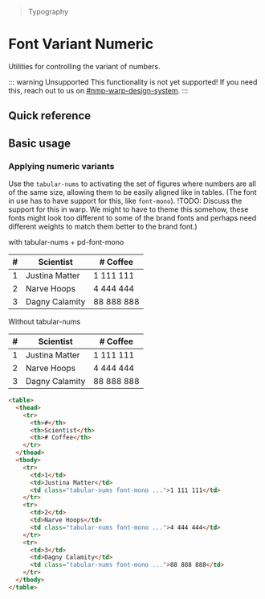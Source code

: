 > Typography

# Font Variant Numeric
Utilities for controlling the variant of numbers.

::: warning Unsupported
This functionality is not yet supported! If you need this, reach out to us on [#nmp-warp-design-system](https://sch-chat.slack.com/archives/C04P0GYTHPV).
:::

## Quick reference

<qr-table />

## Basic usage
### Applying numeric variants
Use the `tabular-nums` to activating the set of figures where numbers are all of the same size, allowing them to be easily aligned like in tables. (The font in use has to have support for this, like `font-mono`). !TODO: Discuss the support for this in warp. We might to have to theme this somehow, these fonts might look too different to some of the brand fonts and perhaps need different weights to match them better to the brand font.)

<container>
  <span class="pd-font-medium pd-text-sm pd-text-slate-500 pd-font-mono dark:pd-text-slate-400">with tabular-nums + pd-font-mono</span>
  <table class="border-collapse table! w-full border-y pd-border-slate-400 dark:pd-border-slate-500 pd-bg-white dark:pd-bg-slate-800 pd-text-sm">
    <thead class="pd-bg-slate-50 dark:pd-bg-slate-700">
      <tr>
        <th class="border first:border-l-0 last:border-r-0 pd-border-slate-300 dark:pd-border-slate-600 pd-font-semibold px-16 py-8 pd-text-slate-900 dark:pd-text-slate-200 text-right">#</th>
        <th class="border first:border-l-0 last:border-r-0 pd-border-slate-300 dark:pd-border-slate-600 pd-font-semibold px-16 py-8 pd-text-slate-900 dark:pd-text-slate-200 text-left">Scientist</th>
        <th class="border first:border-l-0 last:border-r-0 pd-border-slate-300 dark:pd-border-slate-600 pd-font-semibold px-16 py-8 pd-text-slate-900 dark:pd-text-slate-200 !text-right"># Coffee</th>
      </tr>
    </thead>
    <tbody>
      <tr>
        <td class="border first:border-l-0 last:border-r-0 pd-border-slate-300 dark:pd-border-slate-700 px-4 py-4 pd-text-slate-500 dark:pd-text-slate-400">1</td>
        <td class="border first:border-l-0 last:border-r-0 pd-border-slate-300 dark:pd-border-slate-700 px-4 py-4 pd-text-slate-500 dark:pd-text-slate-400">Justina Matter</td>
        <td class="border first:border-l-0 last:border-r-0 pd-border-slate-300 dark:pd-border-slate-700 px-4 py-4 pd-text-slate-500 dark:pd-text-slate-400 text-right tabular-nums pd-font-mono">1 111 111</td>
      </tr>
      <tr>
        <td class="border first:border-l-0 last:border-r-0 pd-border-slate-300 dark:pd-border-slate-700 px-4 py-4 pd-text-slate-500 dark:pd-text-slate-400">2</td>
        <td class="border first:border-l-0 last:border-r-0 pd-border-slate-300 dark:pd-border-slate-700 px-4 py-4 pd-text-slate-500 dark:pd-text-slate-400">Narve Hoops</td>
        <td class="border first:border-l-0 last:border-r-0 pd-border-slate-300 dark:pd-border-slate-700 px-4 py-4 pd-text-slate-500 dark:pd-text-slate-400 text-right tabular-nums pd-font-mono">4 444 444</td>
      </tr>
      <tr>
        <td class="border first:border-l-0 last:border-r-0 pd-border-slate-300 dark:pd-border-slate-700 px-4 py-4 pd-text-slate-500 dark:pd-text-slate-400">3</td>
        <td class="border first:border-l-0 last:border-r-0 pd-border-slate-300 dark:pd-border-slate-700 px-4 py-4 pd-text-slate-500 dark:pd-text-slate-400">Dagny Calamity</td>
        <td class="border first:border-l-0 last:border-r-0 pd-border-slate-300 dark:pd-border-slate-700 px-4 py-4 pd-text-slate-500 dark:pd-text-slate-400 text-right tabular-nums pd-font-mono">88 888 888</td>
      </tr>
    </tbody>
  </table>
  <span class="pd-font-medium pd-text-sm pd-text-slate-500 pd-font-mono dark:pd-text-slate-400">Without tabular-nums</span>
  <table class="border-collapse table! w-full border-y pd-border-slate-400 dark:pd-border-slate-500 pd-bg-white dark:pd-bg-slate-800 pd-text-sm">
    <thead class="pd-bg-slate-50 dark:pd-bg-slate-700">
      <tr>
        <th class="border first:border-l-0 last:border-r-0 pd-border-slate-300 dark:pd-border-slate-600 pd-font-semibold px-16 py-8 pd-text-slate-900 dark:pd-text-slate-200 text-right">#</th>
        <th class="border first:border-l-0 last:border-r-0 pd-border-slate-300 dark:pd-border-slate-600 pd-font-semibold px-16 py-8 pd-text-slate-900 dark:pd-text-slate-200 text-left">Scientist</th>
        <th class="border first:border-l-0 last:border-r-0 pd-border-slate-300 dark:pd-border-slate-600 pd-font-semibold px-16 py-8 pd-text-slate-900 dark:pd-text-slate-200 !text-right"># Coffee</th>
      </tr>
    </thead>
    <tbody>
      <tr>
        <td class="border first:border-l-0 last:border-r-0 pd-border-slate-300 dark:pd-border-slate-700 px-4 py-4 pd-text-slate-500 dark:pd-text-slate-400">1</td>
        <td class="border first:border-l-0 last:border-r-0 pd-border-slate-300 dark:pd-border-slate-700 px-4 py-4 pd-text-slate-500 dark:pd-text-slate-400">Justina Matter</td>
        <td class="border first:border-l-0 last:border-r-0 pd-border-slate-300 dark:pd-border-slate-700 px-4 py-4 pd-text-slate-500 dark:pd-text-slate-400 text-right">1 111 111</td>
      </tr>
      <tr>
        <td class="border first:border-l-0 last:border-r-0 pd-border-slate-300 dark:pd-border-slate-700 px-4 py-4 pd-text-slate-500 dark:pd-text-slate-400">2</td>
        <td class="border first:border-l-0 last:border-r-0 pd-border-slate-300 dark:pd-border-slate-700 px-4 py-4 pd-text-slate-500 dark:pd-text-slate-400">Narve Hoops</td>
        <td class="border first:border-l-0 last:border-r-0 pd-border-slate-300 dark:pd-border-slate-700 px-4 py-4 pd-text-slate-500 dark:pd-text-slate-400 text-right">4 444 444</td>
      </tr>
      <tr>
        <td class="border first:border-l-0 last:border-r-0 pd-border-slate-300 dark:pd-border-slate-700 px-4 py-4 pd-text-slate-500 dark:pd-text-slate-400">3</td>
        <td class="border first:border-l-0 last:border-r-0 pd-border-slate-300 dark:pd-border-slate-700 px-4 py-4 pd-text-slate-500 dark:pd-text-slate-400">Dagny Calamity</td>
        <td class="border first:border-l-0 last:border-r-0 pd-border-slate-300 dark:pd-border-slate-700 px-4 py-4 pd-text-slate-500 dark:pd-text-slate-400 text-right">88 888 888</td>
      </tr>
    </tbody>
  </table>
</container>

```html
<table>
  <thead>
    <tr>
      <th>#</th>
      <th>Scientist</th>
      <th># Coffee</th>
    </tr>
  </thead>
  <tbody>
    <tr>
      <td>1</td>
      <td>Justina Matter</td>
      <td class="tabular-nums font-mono ...">1 111 111</td>
    </tr>
    <tr>
      <td>2</td>
      <td>Narve Hoops</td>
      <td class="tabular-nums font-mono ...">4 444 444</td>
    </tr>
    <tr>
      <td>3</td>
      <td>Dagny Calamity</td>
      <td class="tabular-nums font-mono ...">88 888 888</td>
    </tr>
  </tbody>
</table>
```
